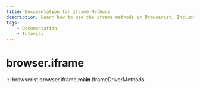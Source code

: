 ```yaml
---
title: Documentation for Iframe Methods
description: Learn how to use the iframe methods in Browserist. Includes code examples for beginners and advanced users for web scraping and browser automation.
tags:
    - Documentation
    - Tutorial
---
```


# browser.iframe

::: browserist.browser.iframe.__main__.IframeDriverMethods
